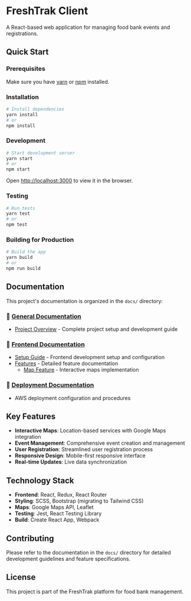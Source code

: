 # FreshTrak Client

A React-based web application for managing food bank events and registrations.

## Quick Start

### Prerequisites

Make sure you have [yarn](https://yarnpkg.com/) or [npm](https://www.npmjs.com/) installed.

### Installation

```bash
# Install dependencies
yarn install
# or
npm install
```

### Development

```bash
# Start development server
yarn start
# or
npm start
```

Open [http://localhost:3000](http://localhost:3000) to view it in the browser.

### Testing

```bash
# Run tests
yarn test
# or
npm test
```

### Building for Production

```bash
# Build the app
yarn build
# or
npm run build
```

## Documentation

This project's documentation is organized in the `docs/` directory:

### 📁 [General Documentation](docs/general/)

-   [Project Overview](docs/general/README.md) - Complete project setup and development guide

### 📁 [Frontend Documentation](docs/frontend/)

-   [Setup Guide](docs/frontend/setup/) - Frontend development setup and configuration
-   [Features](docs/frontend/features/) - Detailed feature documentation
    -   [Map Feature](docs/frontend/features/MAP_FEATURE_README.md) - Interactive maps implementation

### 📁 [Deployment Documentation](docs/deployment/)

-   AWS deployment configuration and procedures

## Key Features

-   **Interactive Maps**: Location-based services with Google Maps integration
-   **Event Management**: Comprehensive event creation and management
-   **User Registration**: Streamlined user registration process
-   **Responsive Design**: Mobile-first responsive interface
-   **Real-time Updates**: Live data synchronization

## Technology Stack

-   **Frontend**: React, Redux, React Router
-   **Styling**: SCSS, Bootstrap (migrating to Tailwind CSS)
-   **Maps**: Google Maps API, Leaflet
-   **Testing**: Jest, React Testing Library
-   **Build**: Create React App, Webpack

## Contributing

Please refer to the documentation in the `docs/` directory for detailed development guidelines and feature specifications.

## License

This project is part of the FreshTrak platform for food bank management.
